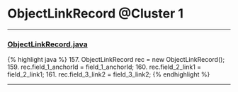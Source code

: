 # ObjectLinkRecord @Cluster 1

***

### [ObjectLinkRecord.java](https://searchcode.com/codesearch/view/15642374/)
{% highlight java %}
157. ObjectLinkRecord rec = new ObjectLinkRecord();
159. rec.field_1_anchorId = field_1_anchorId;
160. rec.field_2_link1 = field_2_link1;
161. rec.field_3_link2 = field_3_link2;
{% endhighlight %}

***

